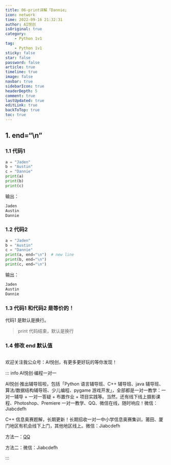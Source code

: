 ```yaml
---
title: 06-print详解「Dannie」
icon: network
time: 2022-09-16 21:32:31
author: AI悦创
isOriginal: true
category: 
    - Python 1v1
tag:
    - Python 1v1
sticky: false
star: false
password: false
article: true
timeline: true
image: false
navbar: true
sidebarIcon: true
headerDepth: 5
comment: true
lastUpdated: true
editLink: true
backToTop: true
toc: true
---
```


## 1. end=“\n”

### 1.1 代码1

```python
a = "Jaden"
b = "Austin"
c = "Dannie"
print(a)
print(b)
print(c)
```

输出：

```python
Jaden
Austin
Dannie
```

### 1.2 代码2

```python
a = "Jaden"
b = "Austin"
c = "Dannie"
print(a, end="\n")  # new line
print(b, end="\n")
print(c, end="\n")
```

输出：

```python
Jaden
Austin
Dannie
```

### 1.3 代码1 和代码2 是等价的！

代码1 是默认是换行。

> print 代码结束，默认是换行

### 1.4 修改 end 默认值

```python
```





欢迎关注我公众号：AI悦创，有更多更好玩的等你发现！

::: info AI悦创·编程一对一

AI悦创·推出辅导班啦，包括「Python 语言辅导班、C++ 辅导班、java 辅导班、算法/数据结构辅导班、少儿编程、pygame 游戏开发」，全部都是一对一教学：一对一辅导 + 一对一答疑 + 布置作业 + 项目实践等。当然，还有线下线上摄影课程、Photoshop、Premiere 一对一教学、QQ、微信在线，随时响应！微信：Jiabcdefh

C++ 信息奥赛题解，长期更新！长期招收一对一中小学信息奥赛集训，莆田、厦门地区有机会线下上门，其他地区线上。微信：Jiabcdefh

方法一：[QQ](http://wpa.qq.com/msgrd?v=3&uin=1432803776&site=qq&menu=yes)

方法二：微信：Jiabcdefh

:::
